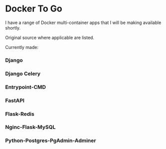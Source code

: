 # Docker To Go

I have a range of Docker multi-container apps that I will be making available shortly.

Original source where applicable are listed.

Currently made:

### Django

### Django Celery

### Entrypoint-CMD

### FastAPI

### Flask-Redis

### Nginc-Flask-MySQL

### Python-Postgres-PgAdmin-Adminer